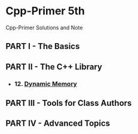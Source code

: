 # Cpp-Primer 5th
Cpp-Primer Solutions and Note  

## PART I - The Basics

## PART II - The C++ Library

+ ### 12. [Dynamic Memory](./ch12)  

## PART III - Tools for Class Authors  

## PART IV - Advanced Topics
